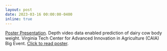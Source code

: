 ```yaml
---
layout: post
date: 2023-03-16 00:00:00-0400
inline: true
---
```

[Poster Presentation](https://caia.cals.vt.edu/). Depth video data enabled prediction of dairy cow body weight. Virginia Tech Center for Advanced Innovation in Agriculture (CAIA) Big Event.
<a href="/assets/pdf/CAIA_2023_big_event_Ye.pdf">Click to read poster</a>.



